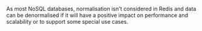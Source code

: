 As most NoSQL databases, normalisation isn't considered in Redis and data can be denormalised if it will have a positive impact on performance and scalability or to support some special use cases. 


